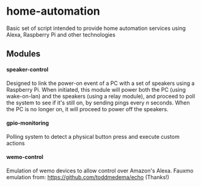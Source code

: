 # home-automation
Basic set of script intended to provide home automation services using Alexa, Raspberry Pi and other technologies

## Modules

#### speaker-control
Designed to link the power-on event of a PC with a set of speakers using a Raspberry Pi. When initiated, this module will power both the PC (using wake-on-lan) and the speakers (using a relay module), and proceed to poll the system to see if it's still on, by sending pings every _n_ seconds. When the PC is no longer on, it will proceed to power off the speakers.

#### gpio-monitoring
Polling system to detect a physical button press and execute custom actions

#### wemo-control
Emulation of wemo devices to allow control over Amazon's Alexa. Fauxmo emulation from: https://github.com/toddmedema/echo (Thanks!)
